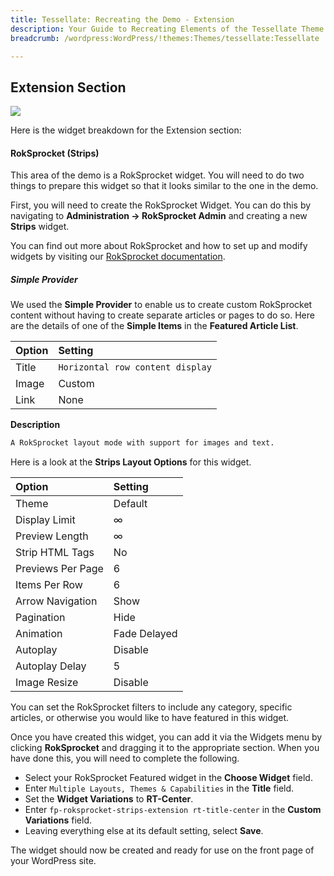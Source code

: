 ```yaml
---
title: Tessellate: Recreating the Demo - Extension
description: Your Guide to Recreating Elements of the Tessellate Theme for WordPress
breadcrumb: /wordpress:WordPress/!themes:Themes/tessellate:Tessellate

---
```


Extension Section
-----

![][demo]

Here is the widget breakdown for the Extension section:

#### RokSprocket (Strips)

This area of the demo is a RokSprocket widget. You will need to do two things to prepare this widget so that it looks similar to the one in the demo.

First, you will need to create the RokSprocket Widget. You can do this by navigating to **Administration -> RokSprocket Admin** and creating a new **Strips** widget.

You can find out more about RokSprocket and how to set up and modify widgets by visiting our [RokSprocket documentation][roksprocket].

##### Simple Provider

We used the **Simple Provider** to enable us to create custom RokSprocket content without having to create separate articles or pages to do so. Here are the details of one of the **Simple Items** in the **Featured Article List**.

| Option      | Setting                          |
| :---------- | :----------                      |
| Title       | `Horizontal row content display` |
| Image       | Custom                           |
| Link        | None                             |

**Description**

~~~ .html
A RokSprocket layout mode with support for images and text.
~~~

Here is a look at the **Strips Layout Options** for this widget.

| Option            | Setting      |
| :----------       | :----------  |
| Theme             | Default      |
| Display Limit     | ∞            |
| Preview Length    | ∞            |
| Strip HTML Tags   | No           |
| Previews Per Page | 6            |
| Items Per Row     | 6            |
| Arrow Navigation  | Show         |
| Pagination        | Hide         |
| Animation         | Fade Delayed |
| Autoplay          | Disable      |
| Autoplay Delay    | 5            |
| Image Resize      | Disable      |

You can set the RokSprocket filters to include any category, specific articles, or otherwise you would like to have featured in this widget.

Once you have created this widget, you can add it via the Widgets menu by clicking **RokSprocket** and dragging it to the appropriate section. When you have done this, you will need to complete the following.

* Select your RokSprocket Featured widget in the **Choose Widget** field.
* Enter `Multiple Layouts, Themes & Capabilities` in the **Title** field.
* Set the **Widget Variations** to **RT-Center**.
* Enter `fp-roksprocket-strips-extension rt-title-center` in the **Custom Variations** field.
* Leaving everything else at its default setting, select **Save**.

The widget should now be created and ready for use on the front page of your WordPress site.

[demo]: assets/demo_10.jpeg
[roksprocket]: ../../plugins/roksprocket/
